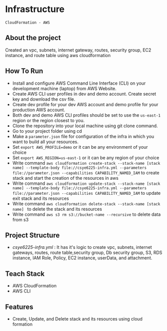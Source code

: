 # Infrastructure
``CloudFormation - AWS``

## About the project
Created an vpc, subnets, internet gateway, routes, security group, EC2 instance, and route table using aws cloudformation

## How To Run
* Install and configure AWS Command Line Interface (CLI) on your development machine (laptop) from AWS Website.
* Create AWS CLI user profiles in dev and demo account. Create secret key and download the csv file.
* Create dev profile for your dev AWS account and demo profile for your production AWS account.
* Both dev and demo AWS CLI profiles should be set to use the ``us-east-1`` region or the region closest to you.
* Clone the repository into your local machine using git clone command.
* Go to your project folder using cd
* Make a ``parameter.json`` file for configuration of the infra in which you want to build all your resources.
* Set ``export AWS_PROFILE=demo`` or it can be any environment of your choice  
* Set ``export AWS_REGION=us-east-1`` or it can be any region of your choice
* Write command ```aws cloudformation create-stack --stack-name [stack name] --template-body file://csye6225-infra.yml --parameters file://parameter.json --capabilities CAPABILITY_NAMED_IAM``` to create stack and start the creation of the resources in aws
* Write command ```aws cloudformation update-stack --stack-name [stack name] --template-body file://csye6225-infra.yml --parameters file://parameter.json --capabilities CAPABILITY_NAMED_IAM``` to update exit stack and its resources
* Write command ```aws cloudformation delete-stack --stack-name [stack name] ``` to delete the stack and its resources
* Write command ```aws s3 rm s3://bucket-name --recursive``` to delete data from s3
  
## Project Structure
* *csye6225-infra.yml* : It has it's logic to create vpc, subnets, internet gateways, routes, route table,security group, Db security group, S3, RDS instance, IAM Role, Policy, EC2 instance, userData, and attachment.
  
## Teach Stack
* AWS CloudFormation
* AWS CLI

## Features
* Create, Update, and Delete stack and its resources using cloud formation